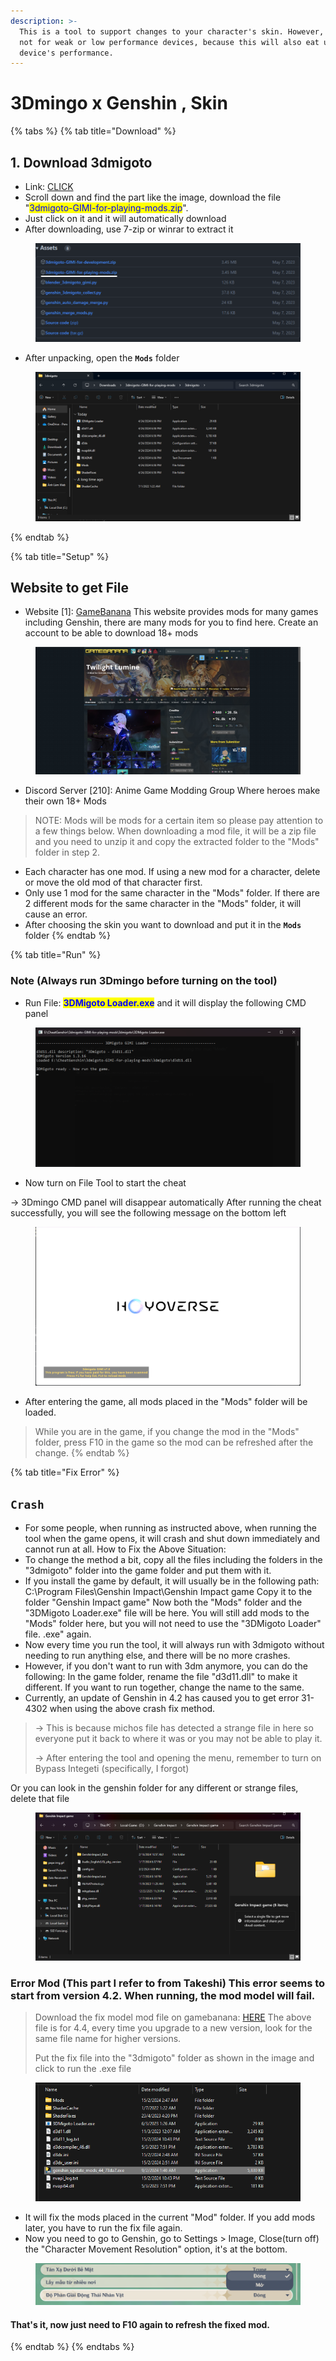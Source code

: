 ```yaml
---
description: >-
  This is a tool to support changes to your character's skin. However, this is
  not for weak or low performance devices, because this will also eat up your
  device's performance.
---
```


# 3Dmingo x Genshin , Skin

{% tabs %}
{% tab title="Download" %}
## 1. Download 3dmigoto

* Link: [CLICK](https://github.com/SilentNightSound/GI-Model-Importer/releases)
* Scroll down and find the part like the image, download the file "<mark style="color:blue;">3dmigoto-GIMI-for-playing-mods.zip</mark>".
* Just click on it and it will automatically download
* After downloading, use 7-zip or winrar to extract it

<figure><img src="../.gitbook/assets/image.png" alt=""><figcaption></figcaption></figure>

* After unpacking, open the **`Mods`** folder

<figure><img src="../.gitbook/assets/image (1).png" alt=""><figcaption></figcaption></figure>
{% endtab %}

{% tab title="Setup" %}
## Website to get File

* Website \[1]: [GameBanana](https://gamebanana.com) This website provides mods for many games including Genshin, there are many mods for you to find here. Create an account to be able to download 18+ mods

<figure><img src="../.gitbook/assets/image (2).png" alt=""><figcaption></figcaption></figure>

* Discord Server \[210]: Anime Game Modding Group Where heroes make their own 18+ Mods

> NOTE: Mods will be mods for a certain item so please pay attention to a few things below. When downloading a mod file, it will be a zip file and you need to unzip it and copy the extracted folder to the "Mods" folder in step 2.

* Each character has one mod. If using a new mod for a character, delete or move the old mod of that character first.
* Only use 1 mod for the same character in the "Mods" folder. If there are 2 different mods for the same character in the "Mods" folder, it will cause an error.
* After choosing the skin you want to download and put it in the **`Mods`** folder
{% endtab %}

{% tab title="Run" %}
### Note (Always run 3Dmingo before turning on the tool)

* Run File: <mark style="color:blue;">**3DMigoto Loader.exe**</mark> and it will display the following CMD panel

<figure><img src="../.gitbook/assets/image (3).png" alt=""><figcaption></figcaption></figure>

* Now turn on File Tool to start the cheat

\-> 3Dmingo CMD panel will disappear automatically After running the cheat successfully, you will see the following message on the bottom left

<figure><img src="../.gitbook/assets/image (4).png" alt=""><figcaption></figcaption></figure>

* After entering the game, all mods placed in the "Mods" folder will be loaded.

> While you are in the game, if you change the mod in the "Mods" folder, press F10 in the game so the mod can be refreshed after the change.
{% endtab %}

{% tab title="Fix Error" %}
## **`Crash`**

* For some people, when running as instructed above, when running the tool when the game opens, it will crash and shut down immediately and cannot run at all. How to Fix the Above Situation:
* To change the method a bit, copy all the files including the folders in the "3dmigoto" folder into the game folder and put them with it.
* If you install the game by default, it will usually be in the following path: C:\Program Files\Genshin Impact\Genshin Impact game Copy it to the folder "Genshin Impact game" Now both the "Mods" folder and the "3DMigoto Loader.exe" file will be here. You will still add mods to the "Mods" folder here, but you will not need to use the "3DMigoto Loader" file. .exe" again.
* Now every time you run the tool, it will always run with 3dmigoto without needing to run anything else, and there will be no more crashes.
* However, if you don't want to run with 3dm anymore, you can do the following: In the game folder, rename the file "d3d11.dll" to make it different. If you want to run together, change the name to the same.
* Currently, an update of Genshin in 4.2 has caused you to get error 31-4302 when using the above crash fix method.

> \-> This is because michos file has detected a strange file in here so everyone put it back to where it was or you may not be able to play it.
>
> \-> After entering the tool and opening the menu, remember to turn on Bypass Integeti (specifically, I forgot)

Or you can look in the genshin folder for any different or strange files, delete that file

<figure><img src="../.gitbook/assets/image (5).png" alt=""><figcaption></figcaption></figure>

### Error Mod (This part I refer to from Takeshi) This error seems to start from version 4.2. When running, the mod model will fail.

> Download the fix model mod file on gamebanana: [HERE](https://gamebanana.com/tools/16084) The above file is for 4.4, every time you upgrade to a new version, look for the same file name for higher versions.
>
> Put the fix file into the "3dmigoto" folder as shown in the image and click to run the .exe file

<figure><img src="../.gitbook/assets/image (6).png" alt=""><figcaption></figcaption></figure>

* It will fix the mods placed in the current "Mod" folder. If you add mods later, you have to run the fix file again.
* Now you need to go to Genshin, go to Settings > Image, Close(turn off) the "Character Movement Resolution" option, it's at the bottom.

<figure><img src="../.gitbook/assets/image (7).png" alt=""><figcaption></figcaption></figure>

#### That's it, now just need to F10 again to refresh the fixed mod.
{% endtab %}
{% endtabs %}





